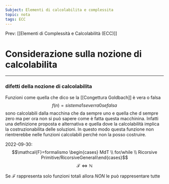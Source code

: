 ```yaml
---
Subject: Elementi di calcolabilita e complessita
topic: nota
tags: ECC
---
```


Prev: [[Elementi di Complessità e Calcolabilità (ECC)]]

# Considerazione sulla nozione di calcolabilita
---

### difetti della nozione di calcolabilita
Funzioni come quella che dico se la  [[Congettura Goldbach]] è vera o falsa 
$$f(n)= sistema 1 se verra 0 se falsa$$ sono calcolabili dalla macchina che da sempre uno e quella che d sempre zero ma per ora non si può sapere come è fatta questa macchinina. Infatti una definizione proposta e alternativa e quella dove la calcolabilità implica la costruzionabilita delle soluzioni. In questo modo questa funzione non rientrerebbe nelle funzioni calcolabili perché non la posso costruire.



2022-09-30:
$$\mathcal{F}=formalismo \begin{cases} MdT \\ for/while \\ Ricorsive Primitive/RicorsiveGenerali\end{cases}$$
$$\mathcal{F}\iff\mathbb{N} $$

Se $\mathcal{F}$ rappresenta solo funzioni totali allora _NON_ le può rappresentare tutte